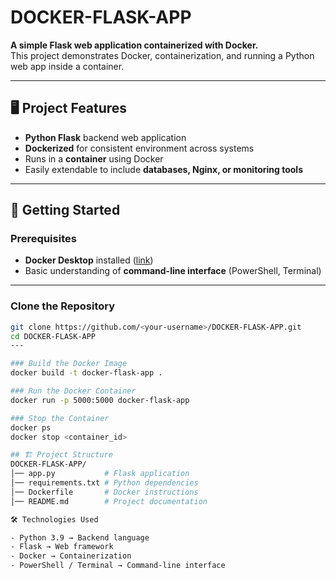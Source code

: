 # DOCKER-FLASK-APP

**A simple Flask web application containerized with Docker.**  
This project demonstrates Docker, containerization, and running a Python web app inside a container.

---

## 🖥️ Project Features
- **Python Flask** backend web application  
- **Dockerized** for consistent environment across systems  
- Runs in a **container** using Docker  
- Easily extendable to include **databases, Nginx, or monitoring tools**

---

## 🚀 Getting Started

### Prerequisites
- **Docker Desktop** installed ([link](https://www.docker.com/products/docker-desktop))  
- Basic understanding of **command-line interface** (PowerShell, Terminal)

---

### Clone the Repository
```bash
git clone https://github.com/<your-username>/DOCKER-FLASK-APP.git
cd DOCKER-FLASK-APP
---

### Build the Docker Image
docker build -t docker-flask-app .

### Run the Docker Container
docker run -p 5000:5000 docker-flask-app

### Stop the Container
docker ps
docker stop <container_id>

## 🏗️ Project Structure
DOCKER-FLASK-APP/
│── app.py           # Flask application
│── requirements.txt # Python dependencies
│── Dockerfile       # Docker instructions
│── README.md        # Project documentation

🛠️ Technologies Used

- Python 3.9 → Backend language
- Flask → Web framework
- Docker → Containerization
- PowerShell / Terminal → Command-line interface
